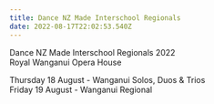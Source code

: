 ```yaml
---
title: Dance NZ Made Interschool Regionals
date: 2022-08-17T22:02:53.540Z
---
```

Dance NZ Made Interschool Regionals 2022  
Royal Wanganui Opera House 

Thursday 18 August -  Wanganui Solos, Duos & Trios  
Friday 19 August -  Wanganui Regional
